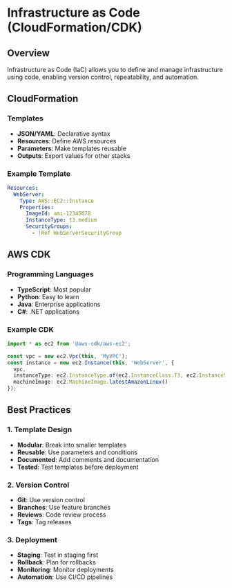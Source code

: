 # Infrastructure as Code (CloudFormation/CDK)

## Overview

Infrastructure as Code (IaC) allows you to define and manage infrastructure using code, enabling version control, repeatability, and automation.

## CloudFormation

### Templates
- **JSON/YAML**: Declarative syntax
- **Resources**: Define AWS resources
- **Parameters**: Make templates reusable
- **Outputs**: Export values for other stacks

### Example Template
```yaml
Resources:
  WebServer:
    Type: AWS::EC2::Instance
    Properties:
      ImageId: ami-12345678
      InstanceType: t3.medium
      SecurityGroups:
        - !Ref WebServerSecurityGroup
```

## AWS CDK

### Programming Languages
- **TypeScript**: Most popular
- **Python**: Easy to learn
- **Java**: Enterprise applications
- **C#**: .NET applications

### Example CDK
```typescript
import * as ec2 from '@aws-cdk/aws-ec2';

const vpc = new ec2.Vpc(this, 'MyVPC');
const instance = new ec2.Instance(this, 'WebServer', {
  vpc,
  instanceType: ec2.InstanceType.of(ec2.InstanceClass.T3, ec2.InstanceSize.MEDIUM),
  machineImage: ec2.MachineImage.latestAmazonLinux()
});
```

## Best Practices

### 1. Template Design
- **Modular**: Break into smaller templates
- **Reusable**: Use parameters and conditions
- **Documented**: Add comments and documentation
- **Tested**: Test templates before deployment

### 2. Version Control
- **Git**: Use version control
- **Branches**: Use feature branches
- **Reviews**: Code review process
- **Tags**: Tag releases

### 3. Deployment
- **Staging**: Test in staging first
- **Rollback**: Plan for rollbacks
- **Monitoring**: Monitor deployments
- **Automation**: Use CI/CD pipelines

